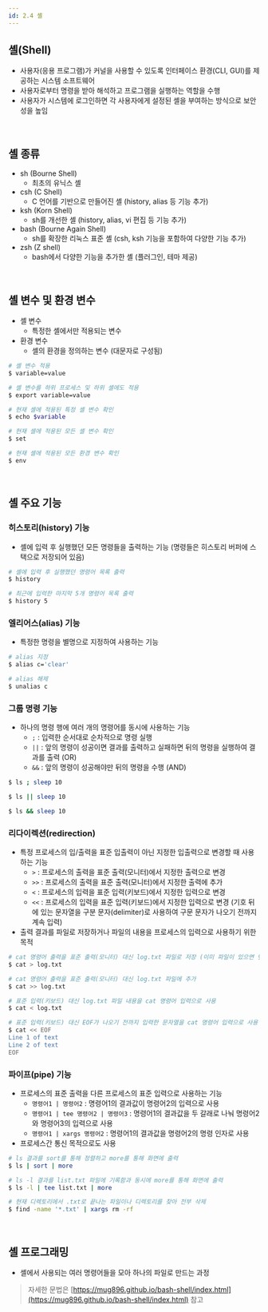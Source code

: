 ```yaml
---
id: 2.4 셸
---
```


## 셸(Shell)

- 사용자(응용 프로그램)가 커널을 사용할 수 있도록 인터페이스 환경(CLI, GUI)를 제공하는 시스템 소프트웨어
- 사용자로부터 명령을 받아 해석하고 프로그램을 실행하는 역할을 수행
- 사용자가 시스템에 로그인하면 각 사용자에게 설정된 셸을 부여하는 방식으로 보안성을 높임

<br/>

## 셸 종류
- sh (Bourne Shell)
  - 최초의 유닉스 셸
- csh (C Shell)
  - C 언어를 기반으로 만들어진 셸 (history, alias 등 기능 추가)
- ksh (Korn Shell)
  - sh를 개선한 셸 (history, alias, vi 편집 등 기능 추가)
- bash (Bourne Again Shell)
  - sh를 확장한 리눅스 표준 셸 (csh, ksh 기능을 포함하여 다양한 기능 추가)
- zsh (Z shell)
  - bash에서 다양한 기능을 추가한 셸 (플러그인, 테마 제공)

<br/>

## 셸 변수 및 환경 변수
- 셸 변수
  - 특정한 셸에서만 적용되는 변수
- 환경 변수
  - 셸의 환경을 정의하는 변수 (대문자로 구성됨)

```bash
# 셸 변수 적용
$ variable=value

# 셸 변수를 하위 프로세스 및 하위 셸에도 적용
$ export variable=value

# 현재 셸에 적용된 특정 셸 변수 확인
$ echo $variable

# 현재 셸에 적용된 모든 셸 변수 확인
$ set

# 현재 셸에 적용된 모든 환경 변수 확인
$ env
```

<br/>

## 셸 주요 기능

### 히스토리(history) 기능
- 셸에 입력 후 실행했던 모든 명령들을 출력하는 기능 (명령들은 히스토리 버퍼에 스택으로 저장되어 있음)

```bash
# 셸에 입력 후 실행했던 명령어 목록 출력
$ history

# 최근에 입력한 마지막 5개 명령어 목록 출력
$ history 5
```

### 엘리어스(alias) 기능
- 특정한 명령을 별명으로 지정하여 사용하는 기능

```bash
# alias 지정
$ alias c='clear'

# alias 해제
$ unalias c
```

### 그룹 명령 기능
- 하나의 명령 행에 여러 개의 명령어를 동시에 사용하는 기능
  - `;` : 입력한 순서대로 순차적으로 명령 실행
  - `||` : 앞의 명령이 성공이면 결과를 출력하고 실패하면 뒤의 명령을 실행하여 결과를 출력 (OR)
  - `&&` : 앞의 명령이 성공해야만 뒤의 명령을 수행 (AND)

```bash
$ ls ; sleep 10

$ ls || sleep 10

$ ls && sleep 10
```


### 리다이렉션(redirection) 
- 특정 프로세스의 입/출력을 표준 입출력이 아닌 지정한 입출력으로 변경할 때 사용하는 기능
  - `>` : 프로세스의 출력을 표준 출력(모니터)에서 지정한 출력으로 변경
  - `>>` : 프로세스의 출력을 표준 출력(모니터)에서 지정한 출력에 추가
  - `<` : 프로세스의 입력을 표준 입력(키보드)에서 지정한 입력으로 변경
  - `<<` : 프로세스의 입력을 표준 입력(키보드)에서 지정한 입력으로 변경 (기호 뒤에 있는 문자열을 구분 문자(delimiter)로 사용하여 구문 문자가 나오기 전까지 계속 입력)
- 출력 결과를 파일로 저장하거나 파일의 내용을 프로세스의 입력으로 사용하기 위한 목적


``` bash
# cat 명령어 출력을 표준 출력(모니터) 대신 log.txt 파일로 저장 (이미 파일이 있으면 덮어씌움)
$ cat > log.txt

# cat 명령어 출력을 표준 출력(모니터) 대신 log.txt 파일에 추가
$ cat >> log.txt

# 표준 입력(키보드) 대신 log.txt 파일 내용을 cat 명령어 입력으로 사용
$ cat < log.txt

# 표준 입력(키보드) 대신 EOF가 나오기 전까지 입력한 문자열을 cat 명령어 입력으로 사용
$ cat << EOF
Line 1 of text
Line 2 of text
EOF
```

### 파이프(pipe) 기능
- 프로세스의 표준 출력을 다른 프로세스의 표준 입력으로 사용하는 기능
  - `명령어1 | 명령어2` : 명령어1의 결과값이 명령어2의 입력으로 사용
  - `명령어1 | tee 명령어2 | 명령어3` : 명령어1의 결과값을 두 갈래로 나눠 명령어2와 명령어3의 입력으로 사용 
  - `명령어1 | xargs 명령어2` : 명령어1의 결과값을 명령어2의 명령 인자로 사용
- 프로세스간 통신 목적으로도 사용

```bash
# ls 결과를 sort를 통해 정렬하고 more를 통해 화면에 출력
$ ls | sort | more

# ls -l 결과를 list.txt 파일에 기록함과 동시에 more를 통해 화면에 출력
$ ls -l | tee list.txt | more

# 현재 디렉토리에서 .txt로 끝나는 파일이나 디렉토리를 찾아 전부 삭제
$ find -name '*.txt' | xargs rm -rf
```

<br/>

## 셸 프로그래밍
- 셸에서 사용되는 여러 명령어들을 모아 하나의 파일로 만드는 과정

> 자세한 문법은 [https://mug896.github.io/bash-shell/index.html](https://mug896.github.io/bash-shell/index.html) 참고


